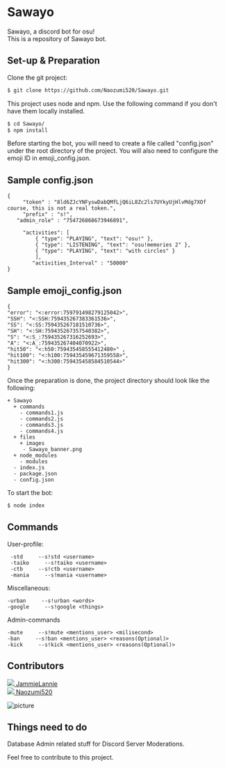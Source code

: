 # Sawayo
Sawayo, a discord bot for osu!  
This is a repository of Sawayo bot.

## Set-up & Preparation
Clone the git project:
```bash
$ git clone https://github.com/Naozumi520/Sawayo.git
```
This project uses node and npm. Use the following command if you don't have them locally installed.
```bash
$ cd Sawayo/
$ npm install
```
Before starting the bot, you will need to create a file called "config.json" under the root directory of the project.
You will also need to configure the emoji ID in emoji_config.json.
## Sample config.json
	{
         "token" : "8ld6ZJcYNFyswDabQMfLjQ6iL8Zc2ls7UYkyUjHlvMdg7XOf course, this is not a real token.", 
         "prefix" : "s!",
	   "admin_role" : "754726868673946891",
	 
         "activities": [
             { "type": "PLAYING", "text": "osu!" },
             { "type": "LISTENING", "text": "osu!memories 2" },
             { "type": "PLAYING", "text": "with circles" }
             ],
            "activities_Interval" : "50000"
	}
## Sample emoji_config.json
    {
    "error": "<:error:759791498279125042>",
    "SSH": "<:SSH:759435267383361536>",
    "SS": "<:SS:759435267181510736>",
    "SH": "<:SH:759435267357540382>",
    "S": "<:S_:759435267316252693>",
    "A": "<:A_:759435267404070922>",
    "hit50": "<:h50:759435458555412480>" ,
    "hit100": "<:h100:759435459671359558>",
    "hit300": "<:h300:759435458584510544>"
    }

Once the preparation is done, the project directory should look like the following:
```
+ Sawayo
  + commands
    - commands1.js
    - commands2.js
    - commands3.js
    - commands4.js
  + files
    + images
     - Sawayo_banner.png
  + node_modules
    - modules
  - index.js
  - package.json 
  - config.json
```

To start the bot:
```bash
$ node index
```
## Commands  
User-profile:
```
 -std     --s!std <username>
 -taiko     --s!taiko <username>
 -ctb     --s!ctb <username>
 -mania     --s!mania <username>
```
Miscellaneous:
```
-urban     --s!urban <words>
-google     --s!google <things>
```
Admin-commands
```
-mute     --s!mute <mentions_user> <milisecond>
-ban     --s!ban <mentions_user> <reasons(Optional)>
-kick     --s!kick <mentions_user> <reasons(Optional)>
```
 

## Contributors
[![](https://github.com/JammieLannie.png?size=50)  JammieLannie](https://github.com/JammieLannie)  
[![](https://github.com/Naozumi520.png?size=50)  Naozumi520](https://github.com/Naozumi520)

![picture](files/images/Sawayo_banner.png)

## Things need to do

Database
Admin related stuff for Discord Server Moderations.

Feel free to contribute to this project.
